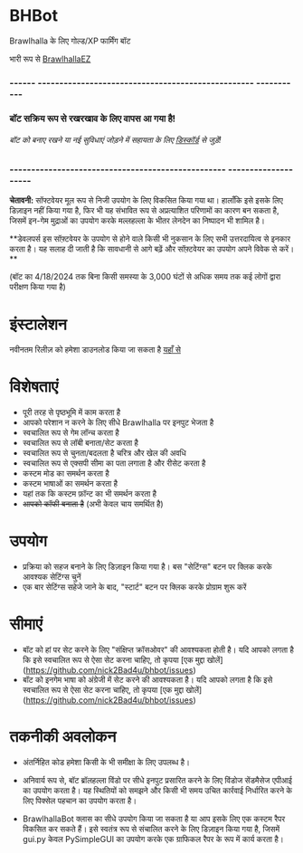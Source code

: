 # BHBot 

Brawlhalla के लिए गोल्ड/XP फार्मिंग बॉट 

भारी रूप से [BrawlhallaEZ](https://github.com/jamunano/BrawlhallaEZ) 

### ------ -------------------------------------------------- ----------- 

### बॉट सक्रिय रूप से रखरखाव के लिए वापस आ गया है! 
###### बॉट को बनाए रखने या नई सुविधाएं जोड़ने में सहायता के लिए [डिस्कॉर्ड](https://discord.gg/2HDmuqqq9p "डिस्कॉर्ड") से जुड़ें! 

### -------------------------------------------------- -------------------- 

**चेतावनी:** सॉफ्टवेयर मूल रूप से निजी उपयोग के लिए विकसित किया गया था। 
हालाँकि इसे इसके लिए डिज़ाइन नहीं किया गया है, फिर भी यह संभावित रूप से अप्रत्याशित परिणामों का कारण बन सकता है, जिसमें इन-गेम मुद्राओं का उपयोग करके मल्लहल्ला के भीतर लेनदेन का निष्पादन भी शामिल है। 

**डेवलपर्स इस सॉफ़्टवेयर के उपयोग से होने वाले किसी भी नुकसान के लिए सभी उत्तरदायित्व से इनकार करता है। यह सलाह दी जाती है कि सावधानी से आगे बढ़ें और सॉफ़्टवेयर का उपयोग अपने विवेक से करें। ** 

(बॉट का 4/18/2024 तक बिना किसी समस्या के 3,000 घंटों से अधिक समय तक कई लोगों द्वारा परीक्षण किया गया है) 

# इंस्टालेशन 
नवीनतम रिलीज़ को हमेशा डाउनलोड किया जा सकता है [यहाँ से ](https://github.com/Nick2Bad4u/BHBot/releases) 

# विशेषताएं 

- पूरी तरह से पृष्ठभूमि में काम करता है 
- आपको परेशान न करने के लिए सीधे Brawlhalla पर इनपुट भेजता है 
- स्वचालित रूप से गेम लॉन्च करता है 
- स्वचालित रूप से लॉबी बनाता/सेट करता है 
- स्वचालित रूप से चुनता/बदलता है चरित्र और खेल की अवधि 
- स्वचालित रूप से एक्सपी सीमा का पता लगाता है और रीसेट करता है 
- कस्टम मोड का समर्थन करता है 
- कस्टम भाषाओं का समर्थन करता है 
- यहां तक ​​कि कस्टम फ़ॉन्ट का भी समर्थन करता है 
- ~~आपको कॉफी बनाता है~~ (अभी केवल चाय समर्थित है) 

# उपयोग 
- प्रक्रिया को सहज बनाने के लिए डिज़ाइन किया गया है। बस "सेटिंग्स" बटन पर क्लिक करके आवश्यक सेटिंग्स चुनें 
- एक बार सेटिंग्स सहेजे जाने के बाद, "स्टार्ट" बटन पर क्लिक करके प्रोग्राम शुरू करें 

# सीमाएं 
- बॉट को हां पर सेट करने के लिए "संक्षिप्त क्रॉसओवर" की आवश्यकता होती है। यदि आपको लगता है कि इसे स्वचालित रूप से ऐसा सेट करना चाहिए, तो कृपया [एक मुद्दा खोलें] (https://github.com/nick2Bad4u/bhbot/issues) 
- बॉट को इनगेम भाषा को अंग्रेजी में सेट करने की आवश्यकता है। यदि आपको लगता है कि इसे स्वचालित रूप से ऐसा सेट करना चाहिए, तो कृपया [एक मुद्दा खोलें] (https://github.com/nick2Bad4u/bhbot/issues) 

# तकनीकी अवलोकन 
- अंतर्निहित कोड हमेशा किसी के भी समीक्षा के लिए उपलब्ध है। 
- अनिवार्य रूप से, बॉट ब्रॉलहल्ला विंडो पर सीधे इनपुट प्रसारित करने के लिए विंडोज सेंडमैसेज एपीआई का उपयोग करता है। यह स्थितियों को समझने और किसी भी समय उचित कार्रवाई निर्धारित करने के लिए पिक्सेल पहचान का उपयोग करता है।

- BrawlhallaBot क्लास का सीधे उपयोग किया जा सकता है या आप इसके लिए एक कस्टम रैपर विकसित कर सकते हैं। इसे स्वतंत्र रूप से संचालित करने के लिए डिज़ाइन किया गया है, जिसमें gui.py केवल PySimpleGUI का उपयोग करके एक ग्राफिकल रैपर के रूप में कार्य करता है।
